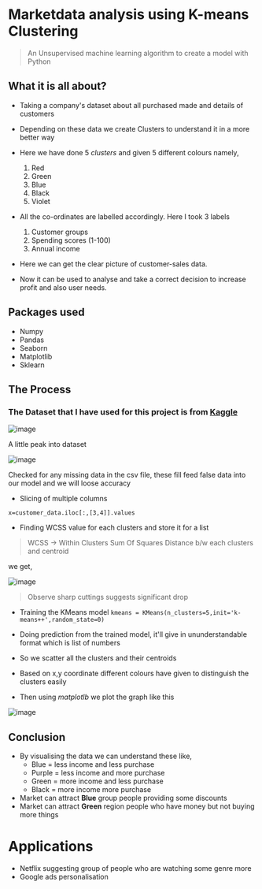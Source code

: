 # Marketdata analysis using K-means Clustering
> An Unsupervised machine learning algorithm to create a model with Python

## What it is all about? 
- Taking a company's dataset about all purchased made and details of customers
- Depending on these data we create Clusters to understand it in a more better way
- Here we have done 5 *clusters* and given 5 different colours namely,
    1. Red
    2. Green
    3. Blue
    4. Black
    5. Violet

- All the co-ordinates are labelled accordingly. Here I took 3 labels
    1. Customer groups
    2. Spending scores (1-100)
    3. Annual income

- Here we can get the clear picture of customer-sales data.
- Now it can be used to analyse and take a correct decision to increase profit and also user needs.

## Packages used
- Numpy
- Pandas 
- Seaborn
- Matplotlib
- Sklearn


## The Process

### The Dataset that I have used for this project is from [Kaggle](https://www.kaggle.com/datasets/vjchoudhary7/customer-segmentation-tutorial-in-python)


![image](https://user-images.githubusercontent.com/85540091/171766090-9e99abe7-0ac4-4d11-a446-fe83b320736c.png)

A little peak into dataset


![image](https://user-images.githubusercontent.com/85540091/171766395-2e5a12d1-b2f0-4934-b348-318f3db48d39.png)

Checked for any missing data in the csv file, these fill feed false data into our model and we will loose accuracy 

- Slicing of multiple columns
```
x=customer_data.iloc[:,[3,4]].values 
```

- Finding WCSS value for each clusters and store it for a list
> WCSS -> Within Clusters Sum Of Squares Distance b/w each clusters and centroid 

we get,

![image](https://user-images.githubusercontent.com/85540091/171767456-0e8ec549-98e6-4060-b304-c8b15e3e6127.png)

> Observe sharp cuttings suggests significant drop

- Training the KMeans model
```kmeans = KMeans(n_clusters=5,init='k-means++',random_state=0)```

- Doing prediction from the trained model, it'll give in ununderstandable format which is list of numbers
- So we scatter all the clusters and their centroids
- Based on x,y coordinate different colours have given to distinguish the clusters easily
- Then using *matplotlb* we plot the graph like this

![image](https://user-images.githubusercontent.com/85540091/171768040-45164669-bfaa-4501-a225-061e9a3a13ae.png)


## Conclusion

- By visualising the data we can understand these like,
    - Blue = less income and less purchase
    - Purple = less income and more purchase
    - Green = more income and less purchase
    - Black = more income more purchase
- Market can attract **Blue** group people providing some discounts
- Market can attract **Green** region people who have money but not buying more things


# Applications
- Netflix suggesting group of people who are watching some genre more
- Google ads personalisation
